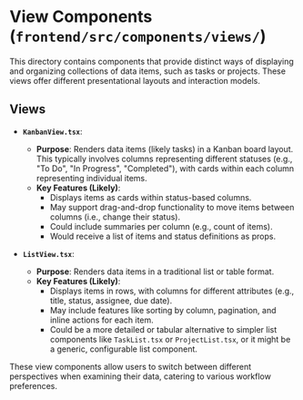 # View Components (`frontend/src/components/views/`)

This directory contains components that provide distinct ways of displaying and organizing collections of data items, such as tasks or projects. These views offer different presentational layouts and interaction models.

## Views

- **`KanbanView.tsx`**:

  - **Purpose**: Renders data items (likely tasks) in a Kanban board layout. This typically involves columns representing different statuses (e.g., "To Do", "In Progress", "Completed"), with cards within each column representing individual items.
  - **Key Features (Likely)**:
    - Displays items as cards within status-based columns.
    - May support drag-and-drop functionality to move items between columns (i.e., change their status).
    - Could include summaries per column (e.g., count of items).
    - Would receive a list of items and status definitions as props.

- **`ListView.tsx`**:
  - **Purpose**: Renders data items in a traditional list or table format.
  - **Key Features (Likely)**:
    - Displays items in rows, with columns for different attributes (e.g., title, status, assignee, due date).
    - May include features like sorting by column, pagination, and inline actions for each item.
    - Could be a more detailed or tabular alternative to simpler list components like `TaskList.tsx` or `ProjectList.tsx`, or it might be a generic, configurable list component.

These view components allow users to switch between different perspectives when examining their data, catering to various workflow preferences.
